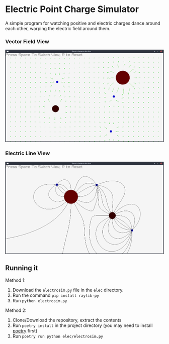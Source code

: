 # Electric Point Charge Simulator

A simple program for watching positive and electric charges dance around each other, warping the electric field around them.

### Vector Field View

![Vector Field View](screenshots/arrows.png)

### Electric Line View

![Electric Line View](screenshots/lines.png)


## Running it

Method 1:
1. Download the `electrosim.py` file in the `elec` directory.
2. Run the command `pip install raylib-py`
3. Run `python electrosim.py`

Method 2:
1. Clone/Download the repository, extract the contents
2. Run `poetry install` in the project directory (you may need to install [poetry](https://python-poetry.org/) first)
3. Run `poetry run python elec/electrosim.py`